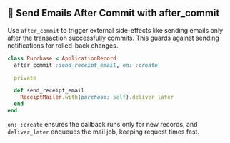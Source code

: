## 📧 Send Emails After Commit with after_commit
Use `after_commit` to trigger external side-effects like sending emails only after the transaction successfully commits. This guards against sending notifications for rolled-back changes.

```ruby
class Purchase < ApplicationRecord
  after_commit :send_receipt_email, on: :create

  private

  def send_receipt_email
    ReceiptMailer.with(purchase: self).deliver_later
  end
end
```

`on: :create` ensures the callback runs only for new records, and `deliver_later` enqueues the mail job, keeping request times fast.